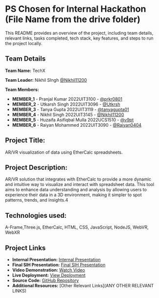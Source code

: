 # PS Chosen for Internal Hackathon (File Name from the drive folder)

This README provides an overview of the project, including team details, relevant links, tasks completed, tech stack, key features, and steps to run the project locally.

## Team Details

**Team Name:** TechX

**Team Leader:** Nikhil SIngh [@Nikhil11200](https://github.com/Nikhil11200)

**Team Members:**

- **MEMBER_1** - Pranjal Kumar 2022UIT3100 - [@prkr0801](https://github.com/prkr0801)
- **MEMBER_2** - Utkarsh Singh 2022UIT3096 - [@Utkrsh](https://github.com/Utkrsh)
- **MEMBER_3** - Tanya Gupta 2022UIT3119 - [@tanyagupta01](https://github.com/tanyagupta01)
- **MEMBER_4** - Nikhil Singh 2022UIT3145 - [@Nikhil11200](https://github.com/Nikhil11200)
- **MEMBER_5** - Huzaifa Asifiqbal Mulla 2022UCS1510 - [@v9pt](https://github.com/v9pt)
- **MEMBER_6** - Raiyan Mohammed 2022UIT3090 - [@Raiyan0404](https://github.com/Raiyan0404)

## Project Title: 
AR/VR visualization of data using EtherCalc spreadsheets.

## Project Description:
AR/VR solution that integrates with EtherCalc to provide a more dynamic and intuitive way to visualize and interact with spreadsheet data. This tool aims to enhance data understanding and analysis by allowing users to experience their data in a 3D environment, making it simpler to spot patterns, trends, and insights.4

## Technologies used:
A-Frame,Three.js, EtherCalc, HTML, CSS, JavaScript, NodeJS, WebVR, WebXR

## Project Links

- **Internal Presentation:** [Internal Presentation](https://github.com/prkr0801/SIH-2024/blob/main/ARVR%20for%20Data%20Visualisation%20using%20EtherCalc.pdf)
- **Final SIH Presentation:** [Final SIH Presentation](https://github.com/prkr0801/SIH-2024/blob/main/SIH1674.pdf)
- **Video Demonstration:** [Watch Video](https://www.youtube.com/watch?v=Fjt7PmoY20U)
- **Live Deployment:** [View Deployment](https://v9pt.github.io/AR)
- **Source Code:** [GitHub Repository](https://github.com/v9pt/AR/blob/master/index.html)
- **Additional Resources:** [Other Relevant Links](ANY OTHER RELEVANT LINKS)

